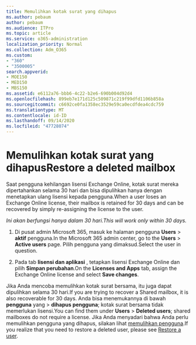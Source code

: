```yaml
---
title: Memulihkan kotak surat yang dihapus
ms.author: pebaum
author: pebaum
ms.audience: ITPro
ms.topic: article
ms.service: o365-administration
localization_priority: Normal
ms.collection: Adm_O365
ms.custom:
- "360"
- "3500005"
search.appverid:
- MOE150
- MED150
- MBS150
ms.assetid: e6112a76-bbb6-4c22-b2e6-690b004d92d4
ms.openlocfilehash: 899eb7e171d125c509871c219f99dfd1106b858a
ms.sourcegitcommit: c6692ce0fa1358ec3529e59ca0ecdfdea4cdc759
ms.translationtype: MT
ms.contentlocale: id-ID
ms.lasthandoff: 09/14/2020
ms.locfileid: "47728074"
---
```

# <a name="restore-a-deleted-mailbox"></a><span data-ttu-id="9a628-102">Memulihkan kotak surat yang dihapus</span><span class="sxs-lookup"><span data-stu-id="9a628-102">Restore a deleted mailbox</span></span>

<span data-ttu-id="9a628-103">Saat pengguna kehilangan lisensi Exchange Online, kotak surat mereka dipertahankan selama 30 hari dan bisa dipulihkan hanya dengan menetapkan ulang lisensi kepada pengguna.</span><span class="sxs-lookup"><span data-stu-id="9a628-103">When a user loses an Exchange Online license, their mailbox is retained for 30 days and can be recovered by simply re-assigning the license to the user.</span></span>
  
 <span data-ttu-id="9a628-104">*Ini akan berfungsi hanya dalam 30 hari.*</span><span class="sxs-lookup"><span data-stu-id="9a628-104">*This will work only within 30 days.*</span></span>  
  
1. <span data-ttu-id="9a628-105">Di pusat admin Microsoft 365, masuk ke halaman pengguna **Users** \> **aktif** pengguna.</span><span class="sxs-lookup"><span data-stu-id="9a628-105">In the Microsoft 365 admin center, go to the **Users** \> **Active users** page.</span></span> <span data-ttu-id="9a628-106">Pilih pengguna yang dimaksud.</span><span class="sxs-lookup"><span data-stu-id="9a628-106">Select the user in question.</span></span>

2. <span data-ttu-id="9a628-107">Pada tab **lisensi dan aplikasi** , tetapkan lisensi Exchange Online dan pilih **Simpan perubahan**.</span><span class="sxs-lookup"><span data-stu-id="9a628-107">On the **Licenses and Apps** tab, assign the Exchange Online license and select **Save changes**.</span></span>

<span data-ttu-id="9a628-108">Jika Anda mencoba memulihkan kotak surat bersama, itu juga dapat dipulihkan selama 30 hari.</span><span class="sxs-lookup"><span data-stu-id="9a628-108">If you are trying to recover a Shared mailbox, it is also recoverable for 30 days.</span></span> <span data-ttu-id="9a628-109">Anda bisa menemukannya di bawah **pengguna** yang \> **dihapus pengguna**; kotak surat bersama tidak memerlukan lisensi.</span><span class="sxs-lookup"><span data-stu-id="9a628-109">You can find them under **Users** \> **Deleted users**; shared mailboxes do not require a license.</span></span> <span data-ttu-id="9a628-110">Jika Anda menyadari bahwa Anda perlu memulihkan pengguna yang dihapus, silakan lihat [memulihkan pengguna](https://docs.microsoft.com/microsoft-365/admin/add-users/restore-user).</span><span class="sxs-lookup"><span data-stu-id="9a628-110">If you realize that you need to restore a deleted user, please see [Restore a user](https://docs.microsoft.com/microsoft-365/admin/add-users/restore-user).</span></span>
  